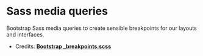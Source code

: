 # Sass media queries

Bootstrap Sass media queries to create sensible breakpoints for our layouts and interfaces.


 - Credits: **[Bootstrap _breakpoints.scss](https://getbootstrap.com/docs/4.0/layout/overview/)**
